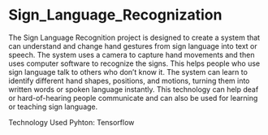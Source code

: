 # Sign_Language_Recognization

The Sign Language Recognition project is designed to create a system that can understand and change hand gestures from sign language into text or speech. The system uses a camera to capture hand movements and then uses computer software to recognize the signs. This helps people who use sign language talk to others who don’t know it. The system can learn to identify different hand shapes, positions, and motions, turning them into written words or spoken language instantly. This technology can help deaf or hard-of-hearing people communicate and can also be used for learning or teaching sign language.

Technology Used 
Pyhton: Tensorflow
